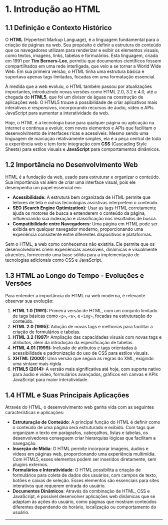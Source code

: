 # **1. Introdução ao HTML**

## **1.1 Definição e Contexto Histórico**

O **HTML** (Hypertext Markup Language), é a linguagem fundamental para a criação de páginas na web. Seu propósito é definir a estrutura do conteúdo que os navegadores utilizam para renderizar e exibir os elementos visuais, como textos, imagens, links, tabelas e formulários. Esta linguagem, criada em 1991 por **Tim Berners-Lee**, permitiu que documentos científicos fossem compartilhados em uma rede interligada, que veio a se tornar a World Wide Web. Em sua primeira versão, o HTML tinha uma estrutura básica e suportava apenas tags limitadas, focadas em uma formatação essencial.

À medida que a web evoluiu, o HTML também passou por atualizações importantes, introduzindo novas versões como HTML 2.0, 3.2 e 4.0, até a chegada do **HTML5**, que foi um divisor de águas na construção de aplicações web. O HTML5 trouxe a possibilidade de criar aplicativos mais interativos e responsivos, incorporando recursos de áudio, vídeo e APIs JavaScript para aumentar a interatividade da web.

Hoje, o HTML é a tecnologia base para qualquer página ou aplicação na internet e continua a evoluir, com novos elementos e APIs que facilitam o desenvolvimento de interfaces ricas e acessíveis. Mesmo sendo uma linguagem de marcação relativamente simples, ela é a peça central de toda a experiência web e tem forte integração com **CSS** (Cascading Style Sheets) para estilos visuais e **JavaScript** para comportamentos dinâmicos.

## **1.2 Importância no Desenvolvimento Web**

HTML é a fundação da web, usado para estruturar e organizar o conteúdo. Sua importância vai além de criar uma interface visual, pois ele desempenha um papel essencial em:
- **Acessibilidade:** A estrutura bem organizada de HTML permite que leitores de tela e outras tecnologias assistivas interpretem o conteúdo.
- **SEO (Search Engine Optimization):** Usar as tags HTML corretamente ajuda os motores de busca a entenderem o conteúdo da página, influenciando sua indexação e classificação nos resultados de busca.
- **Compatibilidade entre Navegadores:** Uma página em HTML pode ser exibida em qualquer navegador moderno, proporcionando uma experiência consistente entre diferentes dispositivos e plataformas.

Sem o HTML, a web como conhecemos não existiria. Ele permite que os desenvolvedores criem experiências acessíveis, dinâmicas e visualmente atraentes, fornecendo uma base sólida para a implementação de tecnologias adicionais como CSS e JavaScript.

## **1.3 HTML ao Longo do Tempo - Evoluções e Versões**

Para entender a importância do HTML na web moderna, é relevante observar sua evolução:

1. **HTML 1.0 (1991):** Primeira versão de HTML, com um conjunto limitado de tags básicas como `<p>`, `<a>`, e `<img>`, focadas na estruturação do conteúdo.
2. **HTML 2.0 (1995):** Adoção de novas tags e melhorias para facilitar a criação de formulários e tabelas.
3. **HTML 3.2 (1997):** Ampliação das capacidades visuais com novas tags e atributos, além da introdução da especificação de tabelas.
4. **HTML 4.01 (1999):** Inclusão de atributos e tags orientadas à acessibilidade e padronização do uso de CSS para estilos visuais.
5. **XHTML (2000):** Uma versão que seguia as regras do XML, exigindo uma sintaxe mais rígida.
6. **HTML5 (2014):** A versão mais significativa até hoje, com suporte nativo para áudio e vídeo, formulários avançados, gráficos em canvas e APIs JavaScript para maior interatividade.

## **1.4 HTML e Suas Principais Aplicações**

Através do HTML, o desenvolvimento web ganha vida com as seguintes características e aplicações:

- **Estruturação de Conteúdo**: A principal função do HTML é definir como o conteúdo de uma página será estruturado e exibido. Com tags que organizam o texto em parágrafos, cabeçalhos, listas e tabelas, os desenvolvedores conseguem criar hierarquias lógicas que facilitam a navegação.
- **Inserção de Mídia**: O HTML permite incorporar imagens, áudios e vídeos em páginas web, proporcionando uma experiência multimídia. Com HTML5, esses elementos podem ser inseridos diretamente, sem plugins externos.
- **Formulários e Interatividade**: O HTML possibilita a criação de formulários para coleta de dados dos usuários, com campos de texto, botões e caixas de seleção. Esses elementos são essenciais para sites interativos que requerem entrada do usuário.
- **Documentos Dinâmicos**: Através da combinação de HTML, CSS e JavaScript, é possível desenvolver aplicações web dinâmicas que se adaptam às ações do usuário, como páginas que mostram conteúdos diferentes dependendo do horário, localização ou comportamento do usuário.

---
